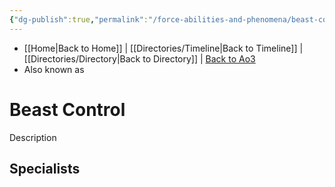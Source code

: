 ```yaml
---
{"dg-publish":true,"permalink":"/force-abilities-and-phenomena/beast-control/"}
---
```


- [[Home\|Back to Home]] | [[Directories/Timeline\|Back to Timeline]] | [[Directories/Directory\|Back to Directory]] | [Back to Ao3](https://archiveofourown.org/works/19334440/chapters/45992584)
- Also known as 

# Beast Control
Description

**Specialists**
- 